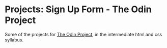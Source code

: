 # Projects: Sign Up Form - The Odin Project

Some of the projects for [The Odin Project](https://www.theodinproject.com/), in the intermediate html and css syllabus.
